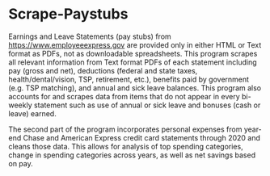 # Scrape-Paystubs

Earnings and Leave Statements (pay stubs) from https://www.employeeexpress.gov are provided only in either HTML or Text format as PDFs, not as downloadable spreadsheets. This program scrapes all relevant information from Text format PDFs of each statement including pay (gross and net), deductions (federal and state taxes, health/dental/vision, TSP, retirement, etc.), benefits paid by government (e.g. TSP matching), and annual and sick leave balances. This program also accounts for and scrapes data from items that do not appear in every bi-weekly statement such as use of annual or sick leave and bonuses (cash or leave) earned.

The second part of the program incorporates personal expenses from year-end Chase and American Express credit card statements through 2020 and cleans those data. This allows for analysis of top spending categories, change in spending categories across years, as well as net savings based on pay.
